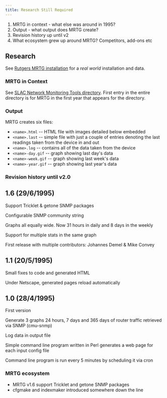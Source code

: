 ```yaml
---
title: Research Still Required
---
```


1. MRTG in context - what else was around in 1995?
2. Output - what output does MRTG create?
3. Revision history up until v2
4. What ecosystem grew up around MRTG? Competitors, add-ons etc

## Research

See [Rutgers MRTG installation](https://people.cs.rutgers.edu/~terminals/mrtg/mrtg-2.5.4c/) for a *real world* installation and data.

### MRTG in Context

See [SLAC Network Monitoring Tools directory](https://www.slac.stanford.edu/xorg/nmtf/nmtf-tools.html). First entry in the entire directory is for MRTG in the first year that appears for the directory.

### Output

MRTG creates six files:

- `<name>.html` -- HTML file with images detailed below embedded
- `<name>.last` -- simple file with just a couple of entries denoting the last readings taken from the device in and out
- `<name>.log` -- contains all of the data taken from the device
- `<name>-day.gif` -- graph showing last day's data
- `<name>-week.gif` -- graph showing last week's data
- `<name>-year.gif` -- graph showing last year's data

### Revision history until v2.0

1.6 (29/6/1995)
---

Support Tricklet & getone SNMP packages

Configurable SNMP community string

Graphs all equally wide. Now 31 hours in daily and 8 days in the weekly

Support for multiple stats in the same graph

First release with multiple contributors: Johannes Demel & Mike Convey

1.1 (20/5/1995)
---

Small fixes to code and generated HTML

Under Netscape, generated pages reload automatically

1.0 (28/4/1995)
---

First version

Generate 3 graphs 24 hours, 7 days and 365 days of router traffic retrieved via SNMP (cmu-snmp)

Log data in output file

Simple command line program written in Perl generates a web page for each input config file

Command line program is run every 5 minutes by scheduling it via cron

### MRTG ecosystem

- MRTG v1.6 support Tricklet and getone SNMP packages
- cfgmake and indexmaker introduced somewhere down the line
